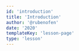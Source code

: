 ```yaml
---
id: 'introduction'
title: 'Introduction'
author: '@rubenofen'
date: '2020'
templateKey: 'lesson-page'
type: 'lesson'
---
```

